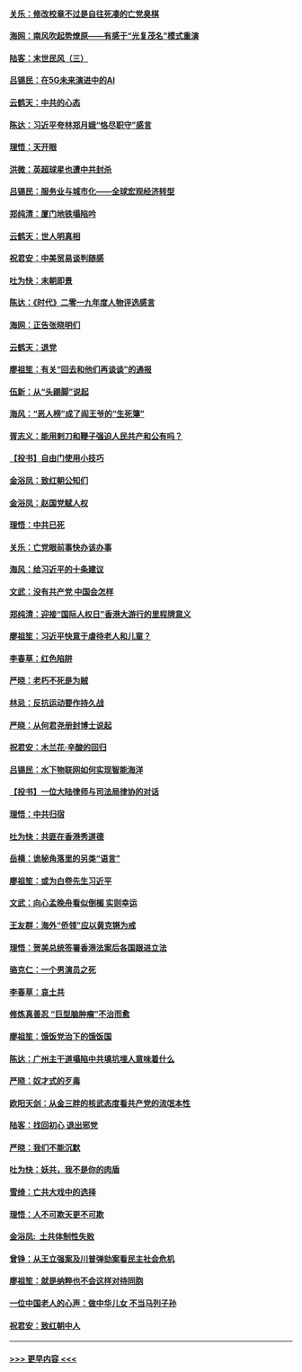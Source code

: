 #### [关乐：修改校章不过是自往死凑的亡党臭棋](../pages/nsc993/n11735097.md?t=12210744) 
#### [海网：南风吹起势燎原——有感于“光复茂名”模式重演](../pages/nsc993/n11732308.md?t=12210744) 
#### [陆客：末世民风（三）](../pages/nsc993/n11732211.md?t=12210744) 
#### [吕锡民：在5G未来演进中的AI](../pages/nsc993/n11730010.md?t=12210744) 
#### [云鹤天：中共的心态](../pages/nsc993/n11729906.md?t=12210744) 
#### [陈达：习近平夸林郑月娥“恪尽职守”感言](../pages/nsc993/n11729881.md?t=12210744) 
#### [理悟：天开眼](../pages/nsc993/n11729699.md?t=12210744) 
#### [洪微：英超球星也遭中共封杀](../pages/nsc993/n11727243.md?t=12210744) 
#### [吕锡民：服务业与城市化——全球宏观经济转型](../pages/nsc993/n11725845.md?t=12210744) 
#### [郑纯清：厦门地铁塌陷吟](../pages/nsc993/n11725813.md?t=12210744) 
#### [云鹤天：世人明真相](../pages/nsc993/n11725621.md?t=12210744) 
#### [祝君安：中美贸易谈判随感](../pages/nsc993/n11725609.md?t=12210744) 
#### [吐为快：末朝即景](../pages/nsc993/n11723365.md?t=12210744) 
#### [陈达：《时代》二零一九年度人物评选感言](../pages/nsc993/n11723337.md?t=12210744) 
#### [海网：正告张晓明们](../pages/nsc993/n11723228.md?t=12210744) 
#### [云鹤天：退党](../pages/nsc993/n11723056.md?t=12210744) 
#### [廖祖笙：有关“回去和他们再谈谈”的通报](../pages/nsc993/n11722442.md?t=12210744) 
#### [伍新：从“头踢脚”说起](../pages/nsc993/n11722429.md?t=12210744) 
#### [海风：“恶人榜”成了阎王爷的“生死簿”](../pages/nsc993/n11722272.md?t=12210744) 
#### [胥志义：能用剌刀和鞭子强迫人民共产和公有吗？](../pages/nsc993/n11720569.md?t=12210744) 
#### [【投书】自由门使用小技巧](../pages/nsc993/n11720180.md?t=12210744) 
#### [金浴凤：致红朝公知们](../pages/nsc993/n11720563.md?t=12210744) 
#### [金浴凤：赵国党赋人权](../pages/nsc993/n11720533.md?t=12210744) 
#### [理悟：中共已死](../pages/nsc993/n11720233.md?t=12210744) 
#### [关乐：亡党眼前事快办该办事](../pages/nsc993/n11719160.md?t=12210744) 
#### [海风：给习近平的十条建议](../pages/nsc993/n11717616.md?t=12210744) 
#### [文武：没有共产党 中国会怎样](../pages/nsc993/n11717584.md?t=12210744) 
#### [郑纯清：迎接“国际人权日”香港大游行的里程牌意义](../pages/nsc993/n11717417.md?t=12210744) 
#### [廖祖笙：习近平快意于虐待老人和儿童？](../pages/nsc993/n11715313.md?t=12210744) 
#### [李春草：红色陷阱](../pages/nsc993/n11715029.md?t=12210744) 
#### [严晓：老朽不死是为贼](../pages/nsc993/n11712910.md?t=12210744) 
#### [林忌：反抗运动要作持久战](../pages/nsc993/n11712623.md?t=12210744) 
#### [严晓：从何君尧册封博士说起](../pages/nsc993/n11712465.md?t=12210744) 
#### [祝君安：木兰花·辛酸的回归](../pages/nsc993/n11712381.md?t=12210744) 
#### [吕锡民：水下物联网如何实现智能海洋](../pages/nsc993/n11711158.md?t=12210744) 
#### [【投书】一位大陆律师与司法局律协的对话](../pages/nsc993/n11709675.md?t=12210744) 
#### [理悟：中共归宿](../pages/nsc993/n11710059.md?t=12210744) 
#### [吐为快：共匪在香港秀道德](../pages/nsc993/n11709979.md?t=12210744) 
#### [岳横：诡秘角落里的另类“语言”](../pages/nsc993/n11709792.md?t=12210744) 
#### [廖祖笙：或为白卷先生习近平](../pages/nsc993/n11708330.md?t=12210744) 
#### [文武：向心孟晚舟看似倒楣 实则幸运](../pages/nsc993/n11708236.md?t=12210744) 
#### [王友群：海外“侨领”应以黄克锵为戒](../pages/nsc993/n11706176.md?t=12210744) 
#### [理悟：贺美总统签署香港法案后各国跟进立法](../pages/nsc993/n11706853.md?t=12210744) 
#### [骆克仁：一个男演员之死](../pages/nsc993/n11706677.md?t=12210744) 
#### [李春草：哀土共](../pages/nsc993/n11706255.md?t=12210744) 
#### [修炼真善忍 “巨型脑肿瘤”不治而愈](../pages/nsc993/n11705340.md?t=12210744) 
#### [廖祖笙：饿饭党治下的饿饭国](../pages/nsc993/n11705085.md?t=12210744) 
#### [陈达：广州主干道塌陷中共填坑埋人意味着什么](../pages/nsc993/n11705046.md?t=12210744) 
#### [严晓：奴才式的歹毒](../pages/nsc993/n11704826.md?t=12210744) 
#### [欧阳天剑：从金三胖的核武态度看共产党的流氓本性](../pages/nsc993/n11702238.md?t=12210744) 
#### [陆客：找回初心 退出邪党](../pages/nsc993/n11702213.md?t=12210744) 
#### [严晓：我们不能沉默](../pages/nsc993/n11702110.md?t=12210744) 
#### [吐为快：妖共，我不是你的肉盾](../pages/nsc993/n11701366.md?t=12210744) 
#### [雪绮：亡共大戏中的选择](../pages/nsc993/n11699922.md?t=12210744) 
#### [理悟：人不可欺天更不可欺](../pages/nsc993/n11699657.md?t=12210744) 
#### [金浴凤:  土共体制性失败](../pages/nsc993/n11699361.md?t=12210744) 
#### [曾铮：从王立强案及川普弹劾案看民主社会危机](../pages/nsc993/n11699318.md?t=12210744) 
#### [廖祖笙：就是纳粹也不会这样对待同胞](../pages/nsc993/n11697658.md?t=12210744) 
#### [一位中国老人的心声：做中华儿女 不当马列子孙](../pages/nsc993/n11697525.md?t=12210744) 
#### [祝君安：致红朝中人](../pages/nsc993/n11697518.md?t=12210744) 

----
#### [ >>> 更早内容 <<< ](../indexes/nsc993-earlier.md)
